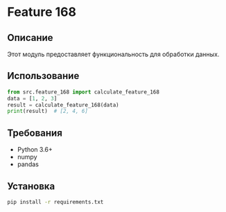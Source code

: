 # Feature 168
## Описание
Этот модуль предоставляет функциональность для обработки данных.
## Использование
```python
from src.feature_168 import calculate_feature_168
data = [1, 2, 3]
result = calculate_feature_168(data)
print(result)  # [2, 4, 6]
```
## Требования
- Python 3.6+
- numpy
- pandas
## Установка
```bash
pip install -r requirements.txt
```